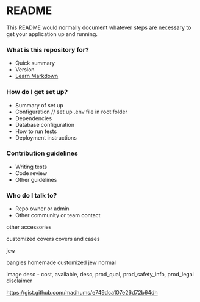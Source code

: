 # README #

This README would normally document whatever steps are necessary to get your application up and running.

### What is this repository for? ###

* Quick summary
* Version
* [Learn Markdown](https://bitbucket.org/tutorials/markdowndemo)

### How do I get set up? ###

* Summary of set up
* Configuration
// set up .env file in root folder
* Dependencies
* Database configuration
* How to run tests
* Deployment instructions

### Contribution guidelines ###

* Writing tests
* Code review
* Other guidelines

### Who do I talk to? ###

* Repo owner or admin
* Other community or team contact



other accessories

customized covers
covers and cases

jew

bangles
homemade customized jew
normal



image 
desc - cost, available, desc, prod_qual, prod_safety_info, prod_legal disclaimer

https://gist.github.com/madhums/e749dca107e26d72b64dh